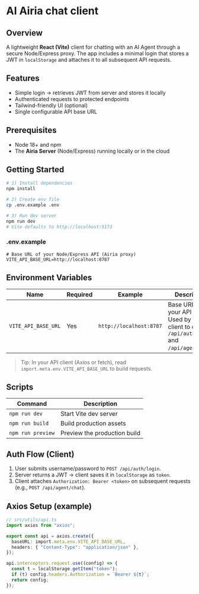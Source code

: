 # AI Airia chat client

## Overview
A lightweight **React (Vite)** client for chatting with an AI Agent through a secure Node/Express proxy. The app includes a minimal login that stores a JWT in `localStorage` and attaches it to all subsequent API requests.

## Features
- Simple login → retrieves JWT from server and stores it locally
- Authenticated requests to protected endpoints
- Tailwind-friendly UI (optional)
- Single configurable API base URL

## Prerequisites
- Node 18+ and npm
- The **Airia Server** (Node/Express) running locally or in the cloud

## Getting Started

```bash
# 1) Install dependencies
npm install

# 2) Create env file
cp .env.example .env

# 3) Run dev server
npm run dev
# Vite defaults to http://localhost:5173
```

### .env.example
```env
# Base URL of your Node/Express API (Airia proxy)
VITE_API_BASE_URL=http://localhost:8787
```

## Environment Variables

| Name                | Required | Example                 | Description |
|---------------------|----------|-------------------------|-------------|
| `VITE_API_BASE_URL` | Yes      | `http://localhost:8787` | Base URL for your API server. Used by the client to call `/api/auth/login` and `/api/agent/chat`. |

> Tip: In your API client (Axios or fetch), read `import.meta.env.VITE_API_BASE_URL` to build requests.

## Scripts

| Command           | Description                     |
|-------------------|---------------------------------|
| `npm run dev`     | Start Vite dev server           |
| `npm run build`   | Build production assets         |
| `npm run preview` | Preview the production build    |

## Auth Flow (Client)
1. User submits username/password to `POST /api/auth/login`.
2. Server returns a JWT → client saves it in `localStorage` as `token`.
3. Client attaches `Authorization: Bearer <token>` on subsequent requests (e.g., `POST /api/agent/chat`).

## Axios Setup (example)

```ts
// src/utils/api.ts
import axios from "axios";

export const api = axios.create({
  baseURL: import.meta.env.VITE_API_BASE_URL,
  headers: { "Content-Type": "application/json" },
});

api.interceptors.request.use((config) => {
  const t = localStorage.getItem("token");
  if (t) config.headers.Authorization = `Bearer ${t}`;
  return config;
});
```